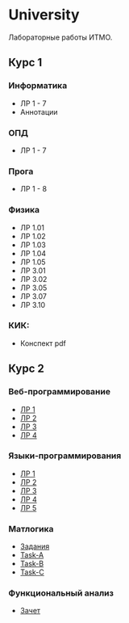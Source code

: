 # University

Лабораторные работы ИТМО.

## Курс 1

### Информатика

* ЛР 1 - 7
* Аннотации


### ОПД

* ЛР 1 - 7


### Прога

* ЛР 1 - 8


### Физика     

* ЛР 1.01
* ЛР 1.02
* ЛР 1.03
* ЛР 1.04
* ЛР 1.05
* ЛР 3.01
* ЛР 3.02
* ЛР 3.05
* ЛР 3.07
* ЛР 3.10

### КИК:

* Конспект pdf

## Курс 2

### Веб-программирование

* [ЛР 1](year-2/Web-programming/lab-1)
* [ЛР 2](year-2/Web-programming/lab-2)
* [ЛР 3](year-2/Web-programming/lab-3)
* [ЛР 4](year-2/Web-programming/lab-4)


### Языки-программирования

* [ЛР 1](year-2/Programming-languages/assignment-1-io-library)
* [ЛР 2](year-2/Programming-languages/assignment-2-dictionary)
* [ЛР 3](year-2/Programming-languages/assignment-3-image-rotation)
* [ЛР 4](year-2/Programming-languages/assignment-4-memory-allocator)
* [ЛР 5](year-2/Programming-languages/assignment-5-sepia-filter)


### Матлогика

* [Задания](year-2/Math-logic/ml-stepik-2021.pdf)
* [Task-A](year-2/Math-logic/Task-A)
* [Task-B](year-2/Math-logic/Task-B)
* [Task-C](year-2/Math-logic/Task-C)


### Функциональный анализ 

* [Зачет](year-2/Functional-analysis)

